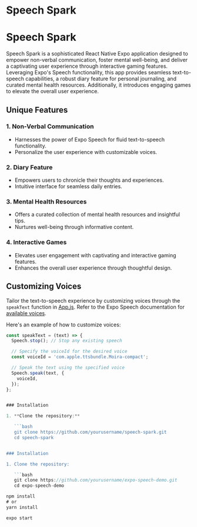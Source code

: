 # Speech Spark

# Speech Spark

Speech Spark is a sophisticated React Native Expo application designed to empower non-verbal communication, foster mental well-being, and deliver a captivating user experience through interactive gaming features. Leveraging Expo's Speech functionality, this app provides seamless text-to-speech capabilities, a robust diary feature for personal journaling, and curated mental health resources. Additionally, it introduces engaging games to elevate the overall user experience.

## Unique Features

### 1. Non-Verbal Communication

- Harnesses the power of Expo Speech for fluid text-to-speech functionality.
- Personalize the user experience with customizable voices.

### 2. Diary Feature

- Empowers users to chronicle their thoughts and experiences.
- Intuitive interface for seamless daily entries.

### 3. Mental Health Resources

- Offers a curated collection of mental health resources and insightful tips.
- Nurtures well-being through informative content.

### 4. Interactive Games

- Elevates user engagement with captivating and interactive gaming features.
- Enhances the overall user experience through thoughtful design.

## Customizing Voices

Tailor the text-to-speech experience by customizing voices through the `speakText` function in [App.js](./App.js). Refer to the Expo Speech documentation for [available voices](https://docs.expo.dev/versions/latest/sdk/speech/).

Here's an example of how to customize voices:

```jsx
const speakText = (text) => {
  Speech.stop(); // Stop any existing speech

  // Specify the voiceId for the desired voice
  const voiceId = 'com.apple.ttsbundle.Moira-compact';

  // Speak the text using the specified voice
  Speech.speak(text, {
    voiceId,
  });
};


### Installation

1. **Clone the repository:**

   ```bash
   git clone https://github.com/yourusername/speech-spark.git
   cd speech-spark


### Installation

1. Clone the repository:

   ```bash
   git clone https://github.com/yourusername/expo-speech-demo.git
   cd expo-speech-demo

npm install
# or
yarn install

expo start
